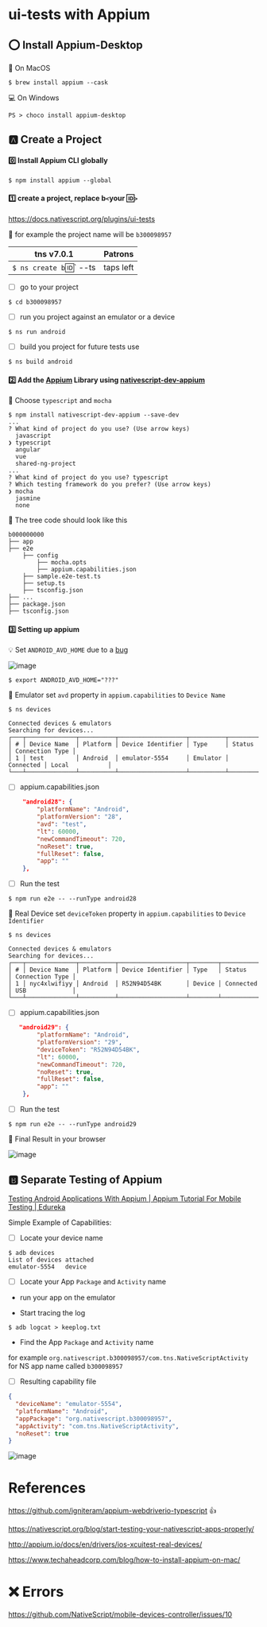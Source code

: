 # ui-tests with Appium

## :o: Install Appium-Desktop

:apple: On MacOS

```
$ brew install appium --cask 
```

:computer: On Windows

```
PS > choco install appium-desktop
```

## :a: Create a Project

#### :zero: Install Appium CLI globally

```
$ npm install appium --global 
```

#### :one: create a project, replace b`<`your :id:`>`

https://docs.nativescript.org/plugins/ui-tests

:pushpin: for example the project name will be `b300098957` 

|  tns v7.0.1                                                                  |  Patrons                          |
|------------------------------------------------------------------------------|-----------------------------------|
| `$ ns create b`:id:` --ts                                                    |  taps left                        |

-  [ ]  go to your project 

```
$ cd b300098957
```

-  [ ]  run you project against an emulator or a device

```
$ ns run android
```

-  [ ]  build you project for future tests use

```
$ ns build android
```


#### :two: Add the [Appium](http://appium.io) Library using [nativescript-dev-appium](https://github.com/NativeScript/nativescript-dev-appium)

:pushpin: Choose `typescript` and `mocha`

```
$ npm install nativescript-dev-appium --save-dev 
...
? What kind of project do you use? (Use arrow keys)
  javascript 
❯ typescript 
  angular 
  vue 
  shared-ng-project 
...
? What kind of project do you use? typescript
? Which testing framework do you prefer? (Use arrow keys)
❯ mocha 
  jasmine 
  none 
```

:pushpin: The tree code should look like this

```
b000000000
├── app
├── e2e
    ├── config
        ├── mocha.opts
        ├── appium.capabilities.json
    ├── sample.e2e-test.ts
    ├── setup.ts
    ├── tsconfig.json
├── ...
├── package.json
├── tsconfig.json
```

#### :three: Setting up appium

:bulb: Set `ANDROID_AVD_HOME` due to a [bug](https://github.com/NativeScript/mobile-devices-controller/issues/10)

![image](images/sdk-undefined.png)

```
$ export ANDROID_AVD_HOME="???"
```

:round_pushpin: Emulator set `avd` property in `appium.capabilities` to `Device Name`

```
$ ns devices

Connected devices & emulators
Searching for devices...
┌───┬──────────────┬──────────┬───────────────────┬──────────┬───────────┬─────────────────┐
│ # │ Device Name  │ Platform │ Device Identifier │ Type     │ Status    │ Connection Type │
│ 1 │ test         │ Android  │ emulator-5554     │ Emulator │ Connected │ Local           │
└───┴──────────────┴──────────┴───────────────────┴──────────┴───────────┴─────────────────┘
```

- [ ] appium.capabilities.json

```json
    "android28": {
        "platformName": "Android",
        "platformVersion": "28",
        "avd": "test",
        "lt": 60000,
        "newCommandTimeout": 720,
        "noReset": true,
        "fullReset": false,
        "app": ""
    },
```

- [ ] Run the test

```
$ npm run e2e -- --runType android28
```

:round_pushpin: Real Device set `deviceToken` property in `appium.capabilities` to `Device Identifier`

```
$ ns devices

Connected devices & emulators
Searching for devices...
┌───┬──────────────┬──────────┬───────────────────┬────────┬───────────┬─────────────────┐
│ # │ Device Name  │ Platform │ Device Identifier │ Type   │ Status    │ Connection Type │
│ 1 │ nyc4xlwifiyy │ Android  │ R52N94D54BK       │ Device │ Connected │ USB             │
└───┴──────────────┴──────────┴───────────────────┴────────┴───────────┴─────────────────┘
```

- [ ] appium.capabilities.json

```json
   "android29": {
        "platformName": "Android",
        "platformVersion": "29",
        "deviceToken": "R52N94D54BK",
        "lt": 60000,
        "newCommandTimeout": 720,
        "noReset": true,
        "fullReset": false,
        "app": ""
    },
```

- [ ] Run the test

```
$ npm run e2e -- --runType android29
```

:tada: Final Result in your browser

![image](images/mocha-fine.png)


## :b: Separate Testing of Appium 

[Testing Android Applications With Appium | Appium Tutorial For Mobile Testing | Edureka](https://www.youtube.com/watch?v=i1tQ1pjEFWw)

Simple Example of Capabilities:

- [ ] Locate your device name

```
$ adb devices
List of devices attached
emulator-5554	device

```

- [ ] Locate your App `Package` and `Activity` name

* run your app on the emulator

* Start tracing the log

```
$ adb logcat > keeplog.txt
```

* Find the App `Package` and `Activity` name

for example `org.nativescript.b300098957/com.tns.NativeScriptActivity` for NS app name called `b300098957`

- [ ] Resulting capability file

```json
{
  "deviceName": "emulator-5554",
  "platformName": "Android",
  "appPackage": "org.nativescript.b300098957",
  "appActivity": "com.tns.NativeScriptActivity",
  "noReset": true
}
```

![image](images/appium-server.png)

# References

https://github.com/igniteram/appium-webdriverio-typescript :+1:

https://nativescript.org/blog/start-testing-your-nativescript-apps-properly/

http://appium.io/docs/en/drivers/ios-xcuitest-real-devices/ 

https://www.techaheadcorp.com/blog/how-to-install-appium-on-mac/

# :x: Errors

https://github.com/NativeScript/mobile-devices-controller/issues/10
